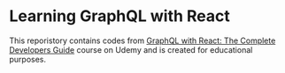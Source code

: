 # Learning GraphQL with React

This reporistory contains codes from [GraphQL with React: The Complete Developers Guide](https://www.udemy.com/course/graphql-with-react-course/) course on Udemy and is created for educational purposes.
